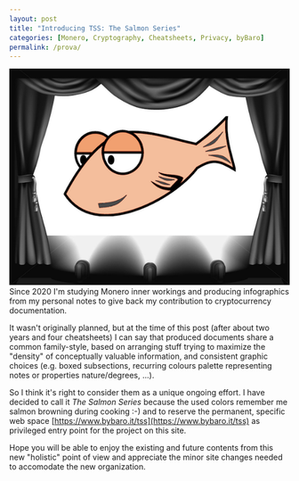 ```yaml
---
layout: post
title: "Introducing TSS: The Salmon Series"
categories: [Monero, Cryptography, Cheatsheets, Privacy, byBaro]
permalink: /prova/
---
```


![](/images/tssstage.png)
<br>
Since 2020 I'm studying Monero inner workings and producing infographics from my personal notes to give back my contribution to cryptocurrency documentation.

It wasn't originally planned, but at the time of this post (after about two years and four cheatsheets) I can say that produced documents share a common family-style, based on arranging stuff trying to maximize the "density" of conceptually valuable information, and consistent graphic choices (e.g. boxed subsections, recurring colours palette representing notes or properties nature/degrees, ...).

So I think it's right to consider them as a unique ongoing effort. I have decided to call it _The Salmon Series_ because the used colors remember me salmon browning during cooking :-) and to reserve the permanent, specific web space [https://www.bybaro.it/tss](https://www.bybaro.it/tss) as privileged entry point for the project on this site.

Hope you will be able to enjoy the existing and future contents from this new "holistic" point of view and appreciate the minor site changes needed to accomodate the new organization.
